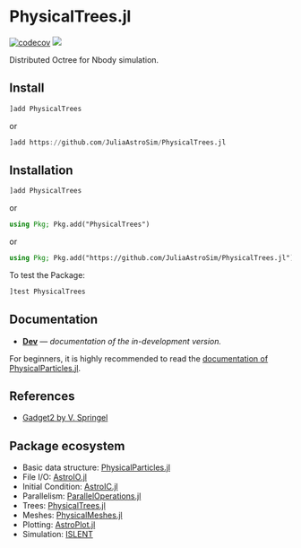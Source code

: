 # PhysicalTrees.jl

[![codecov](https://codecov.io/gh/JuliaAstroSim/PhysicalTrees.jl/branch/master/graph/badge.svg)](https://codecov.io/gh/JuliaAstroSim/PhysicalTrees.jl)
[![][docs-dev-img]][docs-dev-url]

Distributed Octree for Nbody simulation.

## Install

```julia
]add PhysicalTrees
```
or
```julia
]add https://github.com/JuliaAstroSim/PhysicalTrees.jl
```

## Installation

```julia
]add PhysicalTrees
```

or

```julia
using Pkg; Pkg.add("PhysicalTrees")
```

or

```julia
using Pkg; Pkg.add("https://github.com/JuliaAstroSim/PhysicalTrees.jl")
```

To test the Package:
```julia
]test PhysicalTrees
```

## Documentation

- [**Dev**][docs-dev-url] &mdash; *documentation of the in-development version.*

[docs-dev-img]: https://img.shields.io/badge/docs-dev-blue.svg
[docs-dev-url]: https://juliaastrosim.github.io/PhysicalTrees.jl/dev

For beginners, it is highly recommended to read the [documentation of PhysicalParticles.jl](https://juliaastrosim.github.io/PhysicalParticles.jl/dev/).

## References

- [Gadget2 by V. Springel](https://wwwmpa.mpa-garching.mpg.de/gadget/)

## Package ecosystem

- Basic data structure: [PhysicalParticles.jl](https://github.com/JuliaAstroSim/PhysicalParticles.jl)
- File I/O: [AstroIO.jl](https://github.com/JuliaAstroSim/AstroIO.jl)
- Initial Condition: [AstroIC.jl](https://github.com/JuliaAstroSim/AstroIC.jl)
- Parallelism: [ParallelOperations.jl](https://github.com/JuliaAstroSim/ParallelOperations.jl)
- Trees: [PhysicalTrees.jl](https://github.com/JuliaAstroSim/PhysicalTrees.jl)
- Meshes: [PhysicalMeshes.jl](https://github.com/JuliaAstroSim/PhysicalMeshes.jl)
- Plotting: [AstroPlot.jl](https://github.com/JuliaAstroSim/AstroPlot.jl)
- Simulation: [ISLENT](https://github.com/JuliaAstroSim/ISLENT)
